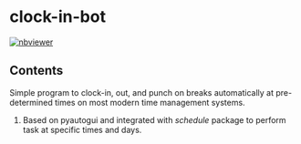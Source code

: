 # clock-in-bot

[![nbviewer](https://raw.githubusercontent.com/jupyter/design/master/logos/Badges/nbviewer_badge.svg)]()


## Contents

Simple program to clock-in, out, and punch on breaks automatically at pre-determined times on most modern time management systems.

1. Based on pyautogui and integrated with *schedule* package to perform task at specific times and days.